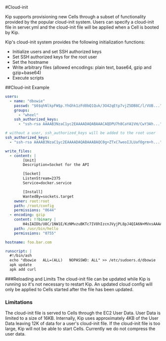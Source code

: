 #Cloud-init

Kip supports provisioning new Cells through a subset of functionality provided by the popular cloud-init system.  Users can specify a cloud-init file in server.yml and the cloud-init file will be applied when a Cell is booted by Kip.

Kip's cloud-init system provides the following initialization functions:

* Initialize users and set SSH authorized keys
* Set SSH authorized keys for the root user
* Set the hostname
* Write arbitrary files (allowed encodings: plain text, base64, gzip and gzip+base64)
* Execute scripts

##Cloud-init Example

```yaml
users:
  - name: "dbowie"
    passwd: "$6$qhNlkpFW$p.YhGhk1zFd0bQ1Quk/3O42qEtp7vjZ5DB8C/l/VUB..."
    groups:
      - "wheel"
    ssh_authorized_keys:
      - "ssh-rsa AAAAB3NzaC1yc2EAAAADAQABAAACAQDPU7h8CaYA1VH/CwY3Ah..."

# without a user, ssh_authorized_keys will be added to the root user
ssh_authorized_keys:
  - "ssh-rsa AAAAB3NzaC1yc2EAAAADAQABAAABAQC0g+ZTxC7weoIJLUafOgrm+h..."

write_files:
  - content: |
        [Unit]
        Description=Socket for the API

        [Socket]
        ListenStream=2375
        Service=docker.service

        [Install]
        WantedBy=sockets.target
    owner: root:root
    path: /root/config
    permissions: "0644"
  - encoding: gzip
    content: !!binary |
        H4sIAIDb/U8C/1NW1E/KzNMvzuBKTc7IV8hIzcnJVyjPL8pJ4QIA6N+MVxsAAAA=
    path: /usr/bin/hello
    permissions: "0755"

hostname: foo.bar.com

runscript: |
  #!/bin/ash
  echo "dbowie   ALL=(ALL)   NOPASSWD: ALL" >> /etc/sudoers.d/dbowie
  apk update
  apk add curl
```

###Reloading and Limits
The cloud-init file can be updated while Kip is running so it's not necessary to restart Kip.  An updated cloud config will only be applied to Cells started after the file has been updated.

### Limitations
The cloud-init file is served to Cells through the EC2 User Data.  User Data is limited to a size of 16KB.  Internally, Kip uses approximately 4KB of the User Data leaving 12K of data for a user's cloud-init file.  If the cloud-init file is too large, Kip will not be able to start Cells.  Currently we do not compress the user data.
